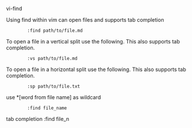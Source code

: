 
vi-find

Using find within vim can open files and supports tab completion

			:find path/to/file.md

To open a file in a vertical split use the following. This also supports tab completion.

			:vs path/to/file.md

To open a file in a horizontal split use the following. This also supports tab completion.

			:sp path/to/file.txt

use *[word from file name] as wildcard
 
			:find file_name 	

tab completion
			:find file_n		
